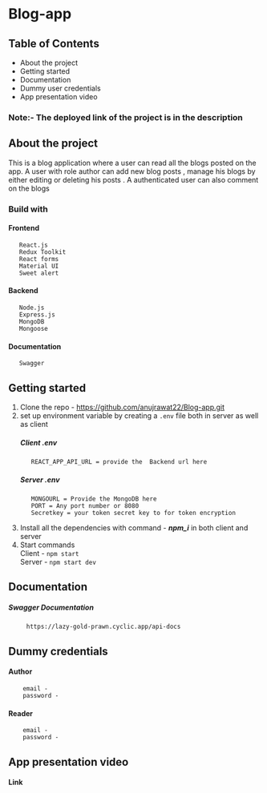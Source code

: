 # Blog-app

## Table of Contents
 * About the project
 * Getting started
 * Documentation
 * Dummy user credentials
 * App presentation video 


### Note:-  The deployed link of the project is in the description


## About the project

  This is a blog application where a user can read all the blogs posted on the app. A user with role author can add new blog posts , manage his blogs by either editing or deleting his posts . A authenticated user can also comment on the blogs 

### Build with
   #### Frontend
       React.js
       Redux Toolkit
       React forms 
       Material UI
       Sweet alert

   #### Backend
       Node.js
       Express.js
       MongoDB
       Mongoose

  #### Documentation
       Swagger

## Getting started
  1. Clone the repo - https://github.com/anujrawat22/Blog-app.git
  2. set up environment variable by creating a `.env` file both in server as well as client
      ##### Client .env
            REACT_APP_API_URL = provide the  Backend url here
      ##### Server .env
            MONGOURL = Provide the MongoDB here
            PORT = Any port number or 8080
            Secretkey = your token secret key to for token encryption
 
  3. Install all the dependencies with command - **_npm_i_**  in both client and server
  4. Start commands <br/>
     Client - `npm start` <br/>
     Server - `npm start dev`


## Documentation
   ##### Swagger Documentation
         https://lazy-gold-prawn.cyclic.app/api-docs

## Dummy credentials
   #### Author
        email - 
        password - 

   #### Reader 
        email - 
        password -


## App presentation video 
   #### Link
        
